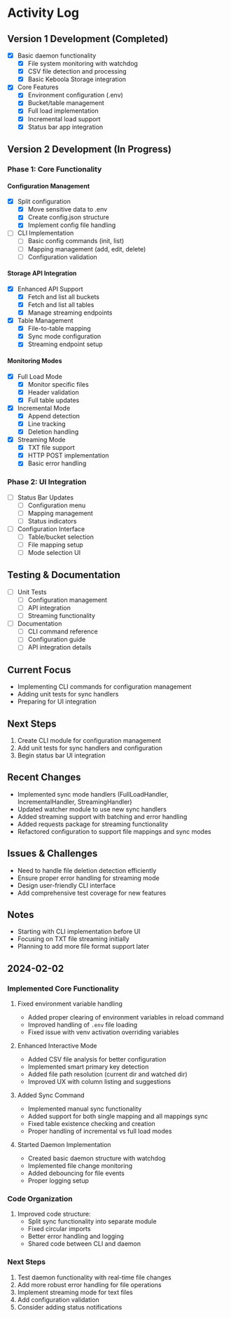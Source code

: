 # Activity Log

## Version 1 Development (Completed)
- [x] Basic daemon functionality
  - [x] File system monitoring with watchdog
  - [x] CSV file detection and processing
  - [x] Basic Keboola Storage integration

- [x] Core Features
  - [x] Environment configuration (.env)
  - [x] Bucket/table management
  - [x] Full load implementation
  - [x] Incremental load support
  - [x] Status bar app integration

## Version 2 Development (In Progress)

### Phase 1: Core Functionality
#### Configuration Management
- [x] Split configuration
  - [x] Move sensitive data to .env
  - [x] Create config.json structure
  - [x] Implement config file handling
- [ ] CLI Implementation
  - [ ] Basic config commands (init, list)
  - [ ] Mapping management (add, edit, delete)
  - [ ] Configuration validation

#### Storage API Integration
- [x] Enhanced API Support
  - [x] Fetch and list all buckets
  - [x] Fetch and list all tables
  - [x] Manage streaming endpoints
- [x] Table Management
  - [x] File-to-table mapping
  - [x] Sync mode configuration
  - [x] Streaming endpoint setup

#### Monitoring Modes
- [x] Full Load Mode
  - [x] Monitor specific files
  - [x] Header validation
  - [x] Full table updates
- [x] Incremental Mode
  - [x] Append detection
  - [x] Line tracking
  - [x] Deletion handling
- [x] Streaming Mode
  - [x] TXT file support
  - [x] HTTP POST implementation
  - [x] Basic error handling

### Phase 2: UI Integration
- [ ] Status Bar Updates
  - [ ] Configuration menu
  - [ ] Mapping management
  - [ ] Status indicators
- [ ] Configuration Interface
  - [ ] Table/bucket selection
  - [ ] File mapping setup
  - [ ] Mode selection UI

## Testing & Documentation
- [ ] Unit Tests
  - [ ] Configuration management
  - [ ] API integration
  - [ ] Streaming functionality
- [ ] Documentation
  - [ ] CLI command reference
  - [ ] Configuration guide
  - [ ] API integration details

## Current Focus
- Implementing CLI commands for configuration management
- Adding unit tests for sync handlers
- Preparing for UI integration

## Next Steps
1. Create CLI module for configuration management
2. Add unit tests for sync handlers and configuration
3. Begin status bar UI integration

## Recent Changes
- Implemented sync mode handlers (FullLoadHandler, IncrementalHandler, StreamingHandler)
- Updated watcher module to use new sync handlers
- Added streaming support with batching and error handling
- Added requests package for streaming functionality
- Refactored configuration to support file mappings and sync modes

## Issues & Challenges
- Need to handle file deletion detection efficiently
- Ensure proper error handling for streaming mode
- Design user-friendly CLI interface
- Add comprehensive test coverage for new features

## Notes
- Starting with CLI implementation before UI
- Focusing on TXT file streaming initially
- Planning to add more file format support later

## 2024-02-02

### Implemented Core Functionality
1. Fixed environment variable handling
   - Added proper clearing of environment variables in reload command
   - Improved handling of `.env` file loading
   - Fixed issue with venv activation overriding variables

2. Enhanced Interactive Mode
   - Added CSV file analysis for better configuration
   - Implemented smart primary key detection
   - Added file path resolution (current dir and watched dir)
   - Improved UX with column listing and suggestions

3. Added Sync Command
   - Implemented manual sync functionality
   - Added support for both single mapping and all mappings sync
   - Fixed table existence checking and creation
   - Proper handling of incremental vs full load modes

4. Started Daemon Implementation
   - Created basic daemon structure with watchdog
   - Implemented file change monitoring
   - Added debouncing for file events
   - Proper logging setup

### Code Organization
1. Improved code structure:
   - Split sync functionality into separate module
   - Fixed circular imports
   - Better error handling and logging
   - Shared code between CLI and daemon

### Next Steps
1. Test daemon functionality with real-time file changes
2. Add more robust error handling for file operations
3. Implement streaming mode for text files
4. Add configuration validation
5. Consider adding status notifications 